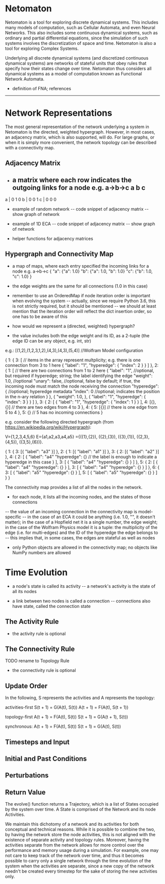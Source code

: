 Netomaton
=========

Netomaton is a tool for exploring discrete dynamical systems. This includes many models of computation, such as 
Cellular Automata, and even Neural Networks. This also includes some continuous dynamical systems, such as ordinary 
and partial differential equations, since the simulation of such systems involves the discretization of space and time.
Netomaton is also a tool for exploring Complex Systems.

Underlying all discrete dynamical systems (and discretized continuous dynamical systems) are networks of stateful units
that obey rules that specify how their states change over time. Netomaton thus considers all dynamical systems as 
a model of computation known as Functional Network Automata.

- definition of FNA; references

-------------

# Network Representations

The most general representation of the network underlying a system in Netomaton is the directed, weighted hypergraph. 
However, in most cases, an adjacency matrix, which is also supported, will do. For large graphs, or when it is simply 
more convenient, the network topology can be described with a connectivity map.

## Adjacency Matrix

- a matrix where each row indicates the outgoing links for a node
e.g. a->b->c
    a  b  c
  ---------
a | 0  1  0
b | 0  0  1
c | 0  0  0

- example of random network
-- code snippet of adjacency matrix
-- show graph of network

- example of 1D ECA
-- code snippet of adjacency matrix
-- show graph of network

- helper functions for adjacency matrices

## Hypergraph and Connectivity Map

- a map of maps, where each entry specified the incoming links for a node
e.g. a->b->c
{
  "a": {"a": 1.0}
  "b": {"a": 1.0, "b": 1.0}
  "c": {"b": 1.0, "c": 1.0}
}
- the edge weights are the same for all connections (1.0 in this case)

- remember to use an OrderedMap if node iteration order is important when evolving the system
-- actually, since we require Python 3.6, this is not strictly required, but it should be mentioned
-- we should at least mention that the iteration order will reflect the dict insertion order, so one has to be aware of this

- how would we represent a (directed, weighted) hypergraph?
- the value includes both the edge weight and its ID, as a 2-tuple (the edge ID can be any object, e.g. int, str)

e.g.: [(1,2),(1,2,3,1,2),(4,3),(4,3),(5,4)]  //Wolfram Model configuration

{
	1: {
		3: [                      // items in the array represent multplicity; e.g. there is one connection from 3 to 1 here
			{
				"label": "1",
				"hyperedge": {
					"index": 2
				}
			}
		]
	},
	2: {
		1: [                      // there are two connections from 1 to 2 here
			{
				"label": "1",     //optional, but required if hyperedge; string; the label identifying the edge
				"weight": 1.0,    //optional
				"unary": false,   //optional, false by default; if true, the incoming node must match the node receiving the connection
				"hyperedge": {    //optional; hyperedge metadata
					"index": 0       //optional; indicates the position in the n-ary relation
				}
			},
			{
				"weight": 1.0,
			},
			{
				"label": "1",
				"hyperedge": {
					"index": 3
				}
			}
		]
	},
	3: {
		2: [
			{
				"label": "1",
				"hyperedge": {
					"index": 1
				}
			}
		],
		4: [{}, {}]               // there are two edges from 4 to 3
	},
	4: {
		5: [{}]                   // there is one edge from 5 to 4
	},
	5: {}                         // 5 has no incoming connections
}


e.g. consider the following directed hypergraph (from https://en.wikipedia.org/wiki/Hypergraph):

V={1,2,3,4,5,6} 
E={a1,a2,a3,a4,a5}
 ={({1},{2}), ({2},{3}), ({3},{1}), ({2,3},{4,5}), ({3,5},{6})}.

{
  1: {
  	3: [{
  		"label": "a3"
  	}]
  },
  2: {
  	1: [{
  		"label": "a1"
  	}]
  },
  3: {
  	2: [{
  		"label": "a2"
  	}]
  },
  4: {
  	2: [
  		{
  			"label": "a4"
  			"hyperedge": {}  // the label is enough to indicate a hyperedge in this case
  		}
  	],
  	3: [
  		{
  			"label": "a4"
  			"hyperedge": {}	
  		}
  	]
  },
  5: {
  	2: [
  		{
  			"label": "a4"
  			"hyperedge": {}
  		}
  	],
  	3: [
  		{
  			"label": "a4"
  			"hyperedge": {}	
  		}
  	]
  },
  6: {
  	3: [
  		{
  			"label": "a5"
  			"hyperedge": {}	
  		}
  	], 
  	5: [
  		{
  			"label": "a5"
  			"hyperedge": {}	
  		}
  	]
  }
}

The connectivity map provides a list of all the nodes in the network.
- for each node, it lists all the incoming nodes, and the states of those connections

-- the value of an incoming connection in the connectivity map is model-specific
-- in the case of an ECA it could be anything (i.e. 1.0, "", it doesn't matter); in the case of a Hopfield net it is
   a single number, the edge weight; in the case of the Wolfram Physics model it is a tuple: the multiplicity of the 
   edge (i.e. for multi-edges) and the ID of the hyperedge the edge belongs to
-- this implies that, in some cases, the edges are stateful as well as nodes

- only Python objects are allowed in the connectivity map; no objects like NumPy numbers are allowed

# Time Evolution

- a node's state is called its activity
-- a network's activity is the state of all its nodes

- a link between two nodes is called a connection
-- connections also have state, called the connection state

## The Activity Rule

- the activity rule is optional

## The Connectivity Rule

TODO rename to Topology Rule

- the connectivity rule is optional

## Update Order

In the following, S represents the activities and A represents the topology:

activities-first
S(t + 1) = G(A(t), S(t))
A(t + 1) = F(A(t), S(t + 1))

topology-first
A(t + 1) = F(A(t), S(t))
S(t + 1) = G(A(t + 1), S(t))

synchronous:
A(t + 1) = F(A(t), S(t))
S(t + 1) = G(A(t), S(t))

## Timesteps and Input

## Initial and Past Conditions

## Perturbations

## Return Value

The evolve() function returns a Trajectory, which is a list of States occupied by the system over time. A State is
comprised of the Network and its node Activities.

We maintain this dichotomy of a network and its activities for both conceptual and technical reasons. 
While it is possible to combine the two, by having the network store the node activities, this is not aligned with
the existence of separate activity and topology rules. Moreover, having the activities separate from the network allows
for more control over the performance and memory usage during a simulation. For example, one may not care to keep track
of the network over time, and thus it becomes possible to carry only a single network through the time evolution of the 
system when the activities are separate, since a new copy of the network needn't be created every timestep for the sake 
of storing the new activities only.